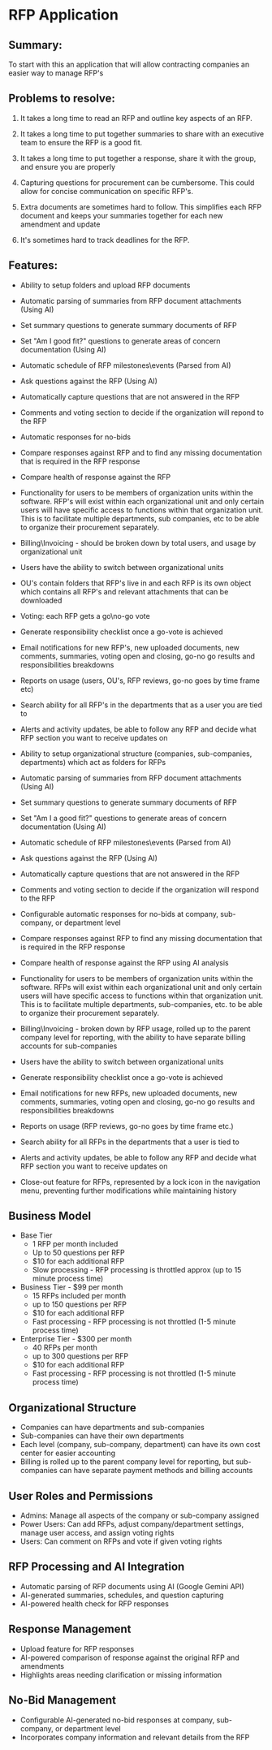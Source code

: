 
# RFP Application

  

## Summary:

To start with this an application that will allow contracting companies an easier way to manage RFP's

  

## Problems to resolve:

1. It takes a long time to read an RFP and outline key aspects of an RFP.

2. It takes a long time to put together summaries to share with an executive team to ensure the RFP is a good fit.

3. It takes a long time to put together a response, share it with the group, and ensure you are properly

4. Capturing questions for procurement can be cumbersome. This could allow for concise communication on specific RFP's.

5. Extra documents are sometimes hard to follow. This simplifies each RFP document and keeps your summaries together for each new amendment and update

6. It's sometimes hard to track deadlines for the RFP.

  

## Features:

 - Ability to setup folders and upload RFP documents

 - Automatic parsing of summaries from RFP document attachments (Using AI)

 - Set summary questions to generate summary documents of RFP

 - Set "Am I good fit?" questions to generate areas of concern documentation (Using AI)

 - Automatic schedule of RFP milestones\events (Parsed from AI)

 - Ask questions against the RFP (Using AI)

 - Automatically capture questions that are not answered in the RFP

 - Comments and voting section to decide if the organization will repond to the RFP

 - Automatic responses for no-bids

 - Compare responses against RFP and to find any missing documentation that is required in the RFP response

 - Compare health of response against the RFP

 - Functionality for users to be members of organization units within the software. RFP's will exist within each organizational unit and only certain users will have specific access to functions within that organization unit. This is to facilitate multiple departments, sub companies, etc to be able to organize their procurement separately.

 - Billing\Invoicing - should be broken down by total users, and usage by organizational unit

 - Users have the ability to switch between organizational units

 - OU's contain folders that RFP's live in and each RFP is its own object which contains all RFP's and relevant attachments that can be downloaded

 - Voting: each RFP gets a go\no-go vote

 - Generate responsibility checklist once a go-vote is achieved

 - Email notifications for new RFP's, new uploaded documents, new comments, summaries, voting open and closing, go-no go results and responsibilities breakdowns

 - Reports on usage (users, OU's, RFP reviews, go-no goes by time frame etc)

 - Search ability for all RFP's in the departments that as a user you are tied to
 - Alerts and activity updates, be able to follow any RFP and decide what RFP section you want to receive updates on

- Ability to setup organizational structure (companies, sub-companies, departments) which act as folders for RFPs
- Automatic parsing of summaries from RFP document attachments (Using AI)
- Set summary questions to generate summary documents of RFP
- Set "Am I a good fit?" questions to generate areas of concern documentation (Using AI)
- Automatic schedule of RFP milestones\events (Parsed from AI)
- Ask questions against the RFP (Using AI)
- Automatically capture questions that are not answered in the RFP
- Comments and voting section to decide if the organization will respond to the RFP
- Configurable automatic responses for no-bids at company, sub-company, or department level
- Compare responses against RFP to find any missing documentation that is required in the RFP response
- Compare health of response against the RFP using AI analysis
- Functionality for users to be members of organization units within the software. RFPs will exist within each organizational unit and only certain users will have specific access to functions within that organization unit. This is to facilitate multiple departments, sub-companies, etc. to be able to organize their procurement separately.
- Billing\Invoicing - broken down by RFP usage, rolled up to the parent company level for reporting, with the ability to have separate billing accounts for sub-companies
- Users have the ability to switch between organizational units
- Generate responsibility checklist once a go-vote is achieved
- Email notifications for new RFPs, new uploaded documents, new comments, summaries, voting open and closing, go-no go results and responsibilities breakdowns
- Reports on usage (RFP reviews, go-no goes by time frame etc.)
- Search ability for all RFPs in the departments that a user is tied to
- Alerts and activity updates, be able to follow any RFP and decide what RFP section you want to receive updates on
- Close-out feature for RFPs, represented by a lock icon in the navigation menu, preventing further modifications while maintaining history

## Business Model

- Base Tier
  - 1 RFP per month included
  - Up to 50 questions per RFP
  - $10 for each additional RFP
  - Slow processing - RFP processing is throttled approx (up to 15 minute process time)
- Business Tier - $99 per month
  - 15 RFPs included per month
  - up to 150 questions per RFP
  - $10 for each additional RFP
  - Fast processing - RFP processing is not throttled (1-5 minute process time)
- Enterprise Tier - $300 per month
  - 40 RFPs per month
  - up to 300 questions per RFP
  - $10 for each additional RFP
  - Fast processing - RFP processing is not throttled (1-5 minute process time)

## Organizational Structure

- Companies can have departments and sub-companies
- Sub-companies can have their own departments
- Each level (company, sub-company, department) can have its own cost center for easier accounting
- Billing is rolled up to the parent company level for reporting, but sub-companies can have separate payment methods and billing accounts

## User Roles and Permissions

- Admins: Manage all aspects of the company or sub-company assigned
- Power Users: Can add RFPs, adjust company/department settings, manage user access, and assign voting rights
- Users: Can comment on RFPs and vote if given voting rights

## RFP Processing and AI Integration

- Automatic parsing of RFP documents using AI (Google Gemini API)
- AI-generated summaries, schedules, and question capturing
- AI-powered health check for RFP responses

## Response Management

- Upload feature for RFP responses
- AI-powered comparison of response against the original RFP and amendments
- Highlights areas needing clarification or missing information

## No-Bid Management

- Configurable AI-generated no-bid responses at company, sub-company, or department level
- Incorporates company information and relevant details from the RFP